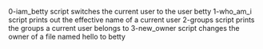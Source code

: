 0-iam_betty script switches the current user to the user betty
1-who_am_i script prints out the effective name of a current user
2-groups script prints the groups a current user belongs to
3-new_owner script changes the owner of a file named hello to betty
